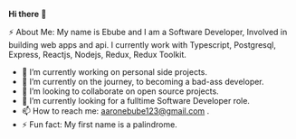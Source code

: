 
**Hi there** **👋**

⚡ About Me: My name is Ebube and I am a Software Developer, Involved in building web apps and api. I currently work with Typescript, Postgresql, Express, Reactjs, Nodejs, Redux, Redux Toolkit.

 - 🔭 I’m currently working on personal side projects.
 - 🌱 I’m currently on the journey, to becoming a bad-ass developer.
- 👯 I’m looking to collaborate on open source  projects.
- 🤔 I’m currently looking for a fulltime Software Developer role.
- 📫 How to reach me: aaronebube123@gmail.com .
- ⚡ Fun fact: My first name is a palindrome.
